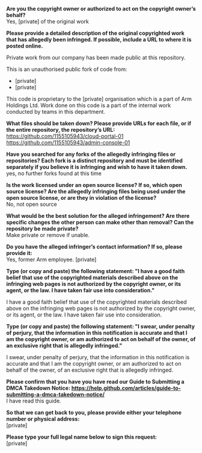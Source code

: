 **Are you the copyright owner or authorized to act on the copyright owner’s behalf?**      
Yes, [private] of the original work     
     
**Please provide a detailed description of the original copyrighted work that has allegedly been infringed. If possible, include a URL to where it is posted online.**     
     
Private work from our company has been made public at this repository.     
     
This is an unauthorised public fork of code from:      
- [private]    
- [private]  
     
This code is proprietary to the [private] organisation which is a part of Arm Holdings Ltd. Work done on this code is a part of the internal work conducted by teams in this department.     
     
**What files should be taken down? Please provide URLs for each file, or if the entire repository, the repository’s URL:**      
https://github.com/1155105943/cloud-portal-01      
https://github.com/1155105943/admin-console-01     
     
**Have you searched for any forks of the allegedly infringing files or repositories? Each fork is a distinct repository and must be identified separately if you believe it is infringing and wish to have it taken down.**      
yes, no further forks found at this time     
     
**Is the work licensed under an open source license? If so, which open source license? Are the allegedly infringing files being used under the open source license, or are they in violation of the license?**      
No, not open source     
     
**What would be the best solution for the alleged infringement? Are there specific changes the other person can make other than removal? Can the repository be made private?**      
Make private or remove if unable.     
     
**Do you have the alleged infringer’s contact information? If so, please provide it:**      
Yes, former Arm employee. [private]  
     
**Type (or copy and paste) the following statement: "I have a good faith belief that use of the copyrighted materials described above on the infringing web pages is not authorized by the copyright owner, or its agent, or the law. I have taken fair use into consideration."**     
     
I have a good faith belief that use of the copyrighted materials described above on the infringing web pages is not authorized by the copyright owner, or its agent, or the law. I have taken fair use into consideration.     
     
**Type (or copy and paste) the following statement: "I swear, under penalty of perjury, that the information in this notification is accurate and that I am the copyright owner, or am authorized to act on behalf of the owner, of an exclusive right that is allegedly infringed."**     
     
I swear, under penalty of perjury, that the information in this notification is accurate and that I am the copyright owner, or am authorized to act on behalf of the owner, of an exclusive right that is allegedly infringed.     
     
**Please confirm that you have you have read our Guide to Submitting a DMCA Takedown Notice: https://help.github.com/articles/guide-to-submitting-a-dmca-takedown-notice/**      
I have read this guide.     
     
**So that we can get back to you, please provide either your telephone number or physical address:**      
[private]  
     
**Please type your full legal name below to sign this request:**      
[private]  
